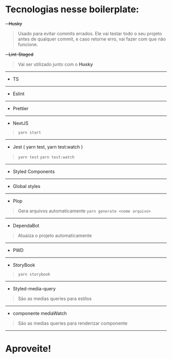 # Tecnologias nesse boilerplate:

~~- Husky~~
> Usado para evitar commits errados. Ele vai testar todo o seu projeto antes de qualquer commit, e caso retorne erro, vai fazer com que não funcione.

~~- Lint-Staged~~
> Vai ser utilizado junto com o **Husky**

------------


- TS

------------


- Eslint

------------


- Prettier

------------


- NextJS
>`yarn start`

------------


- Jest ( yarn test, yarn test:watch )
>`yarn test`
>`yarn test:watch`

------------


- Styled Components

------------


- Global styles

------------


- Plop
> Gera arquivos automaticamente
> `yarn generate <nome arquivo>`

------------


- DependaBot
> Atuaiza o projeto automaticamente

------------


- PWD

------------


- StoryBook
> `yarn storybook`

------------


- Styled-media-query
> São as medias queries para estilos

------------


- componente mediaWatch
> São as medias queries para renderizar componente

------------



# Aproveite!